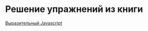# Решение упражнений из книги 
[Выразительный Javascript](https://eloquent-javascript.karmazzin.ru/)
